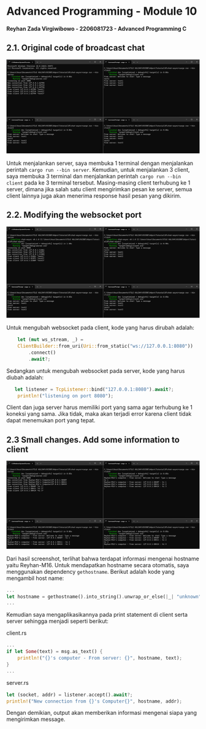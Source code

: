 # Advanced Programming - Module 10
#### Reyhan Zada Virgiwibowo - 2206081723 - Advanced Programming C

## 2.1. Original code of broadcast chat
![Screenshot 2.1](static/images/2.1.png)

Untuk menjalankan server, saya membuka 1 terminal dengan menjalankan perintah `cargo run --bin server`. Kemudian, untuk menjalankan 3 client, saya membuka 3 terminal dan menjalankan perintah `cargo run --bin client` pada ke 3 terminal tersebut. Masing-masing client terhubung ke 1 server, dimana jika salah satu client mengirimkan pesan ke server, semua client lainnya juga akan menerima response hasil pesan yang dikirim. 

## 2.2. Modifying the websocket port

![Screenshot 2.2](static/images/2.2.png)

Untuk mengubah websocket pada client, kode yang harus dirubah adalah:

```rust
    let (mut ws_stream, _) =
    ClientBuilder::from_uri(Uri::from_static("ws://127.0.0.1:8080"))
        .connect()
        .await?;
```

Sedangkan untuk mengubah websocket pada server, kode yang harus diubah adalah:
```rust
   let listener = TcpListener::bind("127.0.0.1:8080").await?;
    println!("listening on port 8080");
```

Client dan juga server harus memiliki port yang sama agar terhubung ke 1 koneksi yang sama. Jika tidak, maka akan terjadi error karena client tidak dapat menemukan port yang tepat.

## 2.3 Small changes. Add some information to client

![alt text](static/images/2.3.png)

Dari hasil screenshot, terlihat bahwa terdapat informasi mengenai hostname yaitu Reyhan-M16. Untuk mendapatkan hostname secara otomatis, saya menggunakan dependency `gethostname`. Berikut adalah kode yang mengambil host name:

```rust
...
let hostname = gethostname().into_string().unwrap_or_else(|_| "unknown" to_string());
...
```

Kemudian saya mengaplikasikannya pada print statement di client serta server sehingga menjadi seperti berikut:

client.rs
```rust
...
if let Some(text) = msg.as_text() {
    println!("{}'s computer - From server: {}", hostname, text);
}
...
```

server.rs
```rust
let (socket, addr) = listener.accept().await?;
println!("New connection from {}'s Computer{}", hostname, addr);
```

Dengan demikian, output akan memberikan informasi mengenai siapa yang mengirimkan message.
